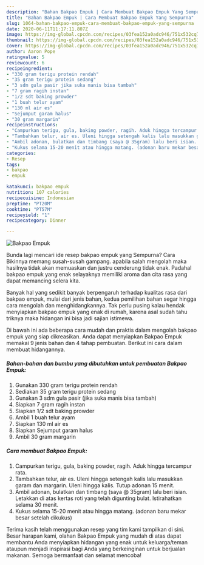 ```yaml
---
description: "Bahan Bakpao Empuk | Cara Membuat Bakpao Empuk Yang Sempurna"
title: "Bahan Bakpao Empuk | Cara Membuat Bakpao Empuk Yang Sempurna"
slug: 1064-bahan-bakpao-empuk-cara-membuat-bakpao-empuk-yang-sempurna
date: 2020-06-11T11:17:11.807Z
image: https://img-global.cpcdn.com/recipes/03fea152a0adc946/751x532cq70/bakpao-empuk-foto-resep-utama.jpg
thumbnail: https://img-global.cpcdn.com/recipes/03fea152a0adc946/751x532cq70/bakpao-empuk-foto-resep-utama.jpg
cover: https://img-global.cpcdn.com/recipes/03fea152a0adc946/751x532cq70/bakpao-empuk-foto-resep-utama.jpg
author: Aaron Pope
ratingvalue: 5
reviewcount: 6
recipeingredient:
- "330 gram terigu protein rendah"
- "35 gram terigu protein sedang"
- "3 sdm gula pasir jika suka manis bisa tambah"
- "7 gram ragih instan"
- "1/2 sdt baking prowder"
- "1 buah telur ayam"
- "130 ml air es"
- "Sejumput garam halus"
- "30 gram margarin"
recipeinstructions:
- "Campurkan terigu, gula, baking powder, ragih. Aduk hingga tercampur rata."
- "Tambahkan telur, air es. Uleni hingga setengah kalis lalu masukkan garam dan margarin. Uleni hingga kalis. Tutup adonan 15 menit."
- "Ambil adonan, bulatkan dan timbang (saya @ 35gram) lalu beri isian. Letakkan di atas kertas roti yang telah digunting bulat. Istirahatkan selama 30 menit."
- "Kukus selama 15-20 menit atau hingga matang. (adonan baru mekar besar setelah dikukus)"
categories:
- Resep
tags:
- bakpao
- empuk

katakunci: bakpao empuk 
nutrition: 107 calories
recipecuisine: Indonesian
preptime: "PT20M"
cooktime: "PT57M"
recipeyield: "1"
recipecategory: Dinner

---
```



![Bakpao Empuk](https://img-global.cpcdn.com/recipes/03fea152a0adc946/751x532cq70/bakpao-empuk-foto-resep-utama.jpg)

Bunda lagi mencari ide resep bakpao empuk yang Sempurna? Cara Bikinnya memang susah-susah gampang. apabila salah mengolah maka hasilnya tidak akan memuaskan dan justru cenderung tidak enak. Padahal bakpao empuk yang enak selayaknya memiliki aroma dan cita rasa yang dapat memancing selera kita.



Banyak hal yang sedikit banyak berpengaruh terhadap kualitas rasa dari bakpao empuk, mulai dari jenis bahan, kedua pemilihan bahan segar hingga cara mengolah dan menghidangkannya. Tak perlu pusing kalau hendak menyiapkan bakpao empuk yang enak di rumah, karena asal sudah tahu triknya maka hidangan ini bisa jadi sajian istimewa.


Di bawah ini ada beberapa cara mudah dan praktis dalam mengolah bakpao empuk yang siap dikreasikan. Anda dapat menyiapkan Bakpao Empuk memakai 9 jenis bahan dan 4 tahap pembuatan. Berikut ini cara dalam membuat hidangannya.

<!--inarticleads1-->

##### Bahan-bahan dan bumbu yang dibutuhkan untuk pembuatan Bakpao Empuk:

1. Gunakan 330 gram terigu protein rendah
1. Sediakan 35 gram terigu protein sedang
1. Gunakan 3 sdm gula pasir (jika suka manis bisa tambah)
1. Siapkan 7 gram ragih instan
1. Siapkan 1/2 sdt baking prowder
1. Ambil 1 buah telur ayam
1. Siapkan 130 ml air es
1. Siapkan Sejumput garam halus
1. Ambil 30 gram margarin




<!--inarticleads2-->

##### Cara membuat Bakpao Empuk:

1. Campurkan terigu, gula, baking powder, ragih. Aduk hingga tercampur rata.
1. Tambahkan telur, air es. Uleni hingga setengah kalis lalu masukkan garam dan margarin. Uleni hingga kalis. Tutup adonan 15 menit.
1. Ambil adonan, bulatkan dan timbang (saya @ 35gram) lalu beri isian. Letakkan di atas kertas roti yang telah digunting bulat. Istirahatkan selama 30 menit.
1. Kukus selama 15-20 menit atau hingga matang. (adonan baru mekar besar setelah dikukus)




Terima kasih telah menggunakan resep yang tim kami tampilkan di sini. Besar harapan kami, olahan Bakpao Empuk yang mudah di atas dapat membantu Anda menyiapkan hidangan yang enak untuk keluarga/teman ataupun menjadi inspirasi bagi Anda yang berkeinginan untuk berjualan makanan. Semoga bermanfaat dan selamat mencoba!
